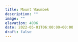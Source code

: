 ```yaml
---
title: Mount Waumbek 
description: ""
image: ""
elevation: 4006
date: 2022-05-01T06:00:00+00:00
draft: false
---
```

